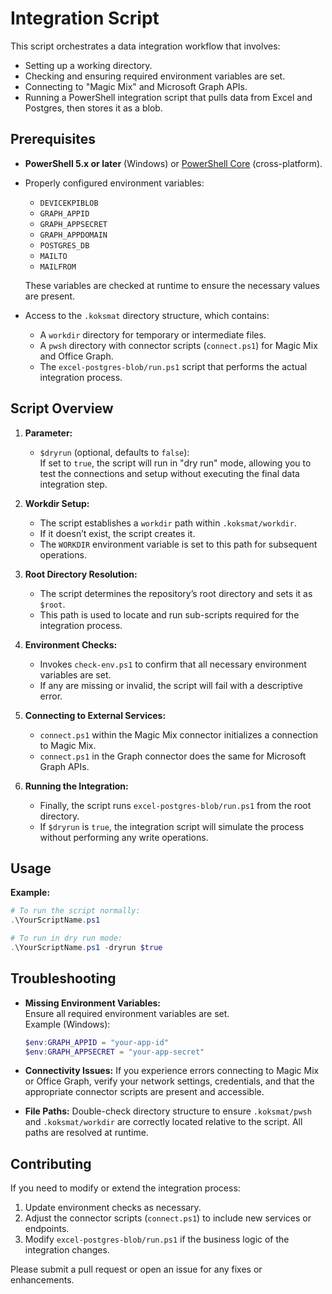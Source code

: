 # Integration Script

This script orchestrates a data integration workflow that involves:

- Setting up a working directory.
- Checking and ensuring required environment variables are set.
- Connecting to "Magic Mix" and Microsoft Graph APIs.
- Running a PowerShell integration script that pulls data from Excel and Postgres, then stores it as a blob.

## Prerequisites

- **PowerShell 5.x or later** (Windows) or [PowerShell Core](https://github.com/PowerShell/PowerShell) (cross-platform).
- Properly configured environment variables:

  - `DEVICEKPIBLOB`
  - `GRAPH_APPID`
  - `GRAPH_APPSECRET`
  - `GRAPH_APPDOMAIN`
  - `POSTGRES_DB`
  - `MAILTO`
  - `MAILFROM`

  These variables are checked at runtime to ensure the necessary values are present.

- Access to the `.koksmat` directory structure, which contains:
  - A `workdir` directory for temporary or intermediate files.
  - A `pwsh` directory with connector scripts (`connect.ps1`) for Magic Mix and Office Graph.
  - The `excel-postgres-blob/run.ps1` script that performs the actual integration process.

## Script Overview

1. **Parameter:**

   - `$dryrun` (optional, defaults to `false`):  
     If set to `true`, the script will run in "dry run" mode, allowing you to test the connections and setup without executing the final data integration step.

2. **Workdir Setup:**

   - The script establishes a `workdir` path within `.koksmat/workdir`.
   - If it doesn’t exist, the script creates it.
   - The `WORKDIR` environment variable is set to this path for subsequent operations.

3. **Root Directory Resolution:**

   - The script determines the repository’s root directory and sets it as `$root`.
   - This path is used to locate and run sub-scripts required for the integration process.

4. **Environment Checks:**

   - Invokes `check-env.ps1` to confirm that all necessary environment variables are set.
   - If any are missing or invalid, the script will fail with a descriptive error.

5. **Connecting to External Services:**

   - `connect.ps1` within the Magic Mix connector initializes a connection to Magic Mix.
   - `connect.ps1` in the Graph connector does the same for Microsoft Graph APIs.

6. **Running the Integration:**
   - Finally, the script runs `excel-postgres-blob/run.ps1` from the root directory.
   - If `$dryrun` is `true`, the integration script will simulate the process without performing any write operations.

## Usage

**Example:**

```powershell
# To run the script normally:
.\YourScriptName.ps1

# To run in dry run mode:
.\YourScriptName.ps1 -dryrun $true
```

## Troubleshooting

- **Missing Environment Variables:**  
  Ensure all required environment variables are set.  
  Example (Windows):
  ```powershell
  $env:GRAPH_APPID = "your-app-id"
  $env:GRAPH_APPSECRET = "your-app-secret"
  ```
- **Connectivity Issues:**
  If you experience errors connecting to Magic Mix or Office Graph, verify your network settings, credentials, and that the appropriate connector scripts are present and accessible.

- **File Paths:**
  Double-check directory structure to ensure `.koksmat/pwsh` and `.koksmat/workdir` are correctly located relative to the script. All paths are resolved at runtime.

## Contributing

If you need to modify or extend the integration process:

1. Update environment checks as necessary.
2. Adjust the connector scripts (`connect.ps1`) to include new services or endpoints.
3. Modify `excel-postgres-blob/run.ps1` if the business logic of the integration changes.

Please submit a pull request or open an issue for any fixes or enhancements.
